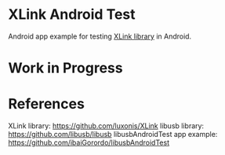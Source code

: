 # XLink Android Test
 Android app example for testing [XLink library](https://github.com/luxonis/XLink) in Android.
 
# Work in Progress

# References
XLink library: https://github.com/luxonis/XLink
libusb library: https://github.com/libusb/libusb
libusbAndroidTest app example: https://github.com/ibaiGorordo/libusbAndroidTest
